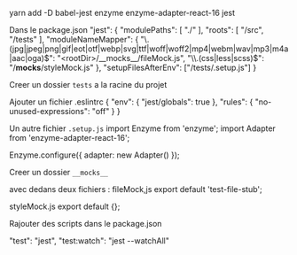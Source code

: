 yarn add -D babel-jest enzyme enzyme-adapter-react-16 jest

Dans le package.json
"jest": {
    "modulePaths": [
      "./"
    ],
    "roots": [
      "<rootDir>/src",
      "<rootDir>/tests"
    ],
    "moduleNameMapper": {
      "\\.(jpg|jpeg|png|gif|eot|otf|webp|svg|ttf|woff|woff2|mp4|webm|wav|mp3|m4a|aac|oga)$": "<rootDir>/__mocks__/fileMock.js",
      "\\.(css|less|scss)$": "<rootDir>/__mocks__/styleMock.js"
    },
    "setupFilesAfterEnv": ["<rootDir>/tests/.setup.js"]
  }

Creer un dossier `tests` a la racine du projet

Ajouter un fichier .eslintrc
{
  "env": {
    "jest/globals": true
  },
  "rules": {
    "no-unused-expressions": "off"
  }
}

Un autre fichier `.setup.js`
import Enzyme from 'enzyme';
import Adapter from 'enzyme-adapter-react-16';


Enzyme.configure({ adapter: new Adapter() });

Creer un dossier `__mocks__`

avec dedans deux fichiers :
fileMock,js
export default 'test-file-stub';

styleMock.js
export default {};

Rajouter des scripts dans le package.json 

"test": "jest",
"test:watch": "jest --watchAll"
